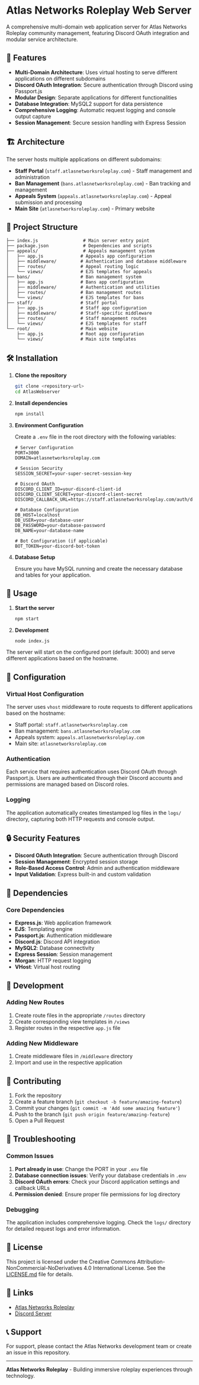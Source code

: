 # Atlas Networks Roleplay Web Server

A comprehensive multi-domain web application server for Atlas Networks Roleplay community management, featuring Discord OAuth integration and modular service architecture.

## 🚀 Features

- **Multi-Domain Architecture**: Uses virtual hosting to serve different applications on different subdomains
- **Discord OAuth Integration**: Secure authentication through Discord using Passport.js
- **Modular Design**: Separate applications for different functionalities
- **Database Integration**: MySQL2 support for data persistence
- **Comprehensive Logging**: Automatic request logging and console output capture
- **Session Management**: Secure session handling with Express Session

## 🏗️ Architecture

The server hosts multiple applications on different subdomains:

- **Staff Portal** (`staff.atlasnetworksroleplay.com`) - Staff management and administration
- **Ban Management** (`bans.atlasnetworksroleplay.com`) - Ban tracking and management
- **Appeals System** (`appeals.atlasnetworksroleplay.com`) - Appeal submission and processing
- **Main Site** (`atlasnetworksroleplay.com`) - Primary website

## 📁 Project Structure

```
├── index.js                 # Main server entry point
├── package.json             # Dependencies and scripts
├── appeals/                 # Appeals management system
│   ├── app.js              # Appeals app configuration
│   ├── middleware/         # Authentication and database middleware
│   ├── routes/             # Appeal routing logic
│   └── views/              # EJS templates for appeals
├── bans/                   # Ban management system
│   ├── app.js              # Bans app configuration
│   ├── middleware/         # Authentication and utilities
│   ├── routes/             # Ban management routes
│   └── views/              # EJS templates for bans
├── staff/                  # Staff portal
│   ├── app.js              # Staff app configuration
│   ├── middleware/         # Staff-specific middleware
│   ├── routes/             # Staff management routes
│   └── views/              # EJS templates for staff
└── root/                   # Main website
    ├── app.js              # Root app configuration
    └── views/              # Main site templates
```

## 🛠️ Installation

1. **Clone the repository**
   ```bash
   git clone <repository-url>
   cd AtlasWebserver
   ```

2. **Install dependencies**
   ```bash
   npm install
   ```

3. **Environment Configuration**
   
   Create a `.env` file in the root directory with the following variables:
   ```env
   # Server Configuration
   PORT=3000
   DOMAIN=atlasnetworksroleplay.com
   
   # Session Security
   SESSION_SECRET=your-super-secret-session-key
   
   # Discord OAuth
   DISCORD_CLIENT_ID=your-discord-client-id
   DISCORD_CLIENT_SECRET=your-discord-client-secret
   DISCORD_CALLBACK_URL=https://staff.atlasnetworksroleplay.com/auth/discord/callback
   
   # Database Configuration
   DB_HOST=localhost
   DB_USER=your-database-user
   DB_PASSWORD=your-database-password
   DB_NAME=your-database-name
   
   # Bot Configuration (if applicable)
   BOT_TOKEN=your-discord-bot-token
   ```

4. **Database Setup**
   
   Ensure you have MySQL running and create the necessary database and tables for your application.

## 🚀 Usage

1. **Start the server**
   ```bash
   npm start
   ```

2. **Development**
   ```bash
   node index.js
   ```

The server will start on the configured port (default: 3000) and serve different applications based on the hostname.

## 🔧 Configuration

### Virtual Host Configuration

The server uses `vhost` middleware to route requests to different applications based on the hostname:

- Staff portal: `staff.atlasnetworksroleplay.com`
- Ban management: `bans.atlasnetworksroleplay.com`
- Appeals system: `appeals.atlasnetworksroleplay.com`
- Main site: `atlasnetworksroleplay.com`

### Authentication

Each service that requires authentication uses Discord OAuth through Passport.js. Users are authenticated through their Discord accounts and permissions are managed based on Discord roles.

### Logging

The application automatically creates timestamped log files in the `logs/` directory, capturing both HTTP requests and console output.

## 🔒 Security Features

- **Discord OAuth Integration**: Secure authentication through Discord
- **Session Management**: Encrypted session storage
- **Role-Based Access Control**: Admin and authentication middleware
- **Input Validation**: Express built-in and custom validation

## 🧩 Dependencies

### Core Dependencies
- **Express.js**: Web application framework
- **EJS**: Templating engine
- **Passport.js**: Authentication middleware
- **Discord.js**: Discord API integration
- **MySQL2**: Database connectivity
- **Express Session**: Session management
- **Morgan**: HTTP request logging
- **VHost**: Virtual host routing

## 📝 Development

### Adding New Routes

1. Create route files in the appropriate `/routes` directory
2. Create corresponding view templates in `/views`
3. Register routes in the respective `app.js` file

### Adding New Middleware

1. Create middleware files in `/middleware` directory
2. Import and use in the respective application

## 🤝 Contributing

1. Fork the repository
2. Create a feature branch (`git checkout -b feature/amazing-feature`)
3. Commit your changes (`git commit -m 'Add some amazing feature'`)
4. Push to the branch (`git push origin feature/amazing-feature`)
5. Open a Pull Request

## 🐛 Troubleshooting

### Common Issues

1. **Port already in use**: Change the PORT in your `.env` file
2. **Database connection issues**: Verify your database credentials in `.env`
3. **Discord OAuth errors**: Check your Discord application settings and callback URLs
4. **Permission denied**: Ensure proper file permissions for log directory

### Debugging

The application includes comprehensive logging. Check the `logs/` directory for detailed request logs and error information.

## 📄 License

This project is licensed under the Creative Commons Attribution-NonCommercial-NoDerivatives 4.0 International License. See the [LICENSE.md](LICENSE.md) file for details.

## 🔗 Links

- [Atlas Networks Roleplay](https://atlasnetworksroleplay.com)
- [Discord Server](https://discord.gg/atlasnetworks)

## 📞 Support

For support, please contact the Atlas Networks development team or create an issue in this repository.

---

**Atlas Networks Roleplay** - Building immersive roleplay experiences through technology.
